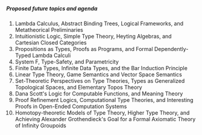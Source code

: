##### Proposed future topics and agenda

1. Lambda Calculus, Abstract Binding Trees, Logical Frameworks, and Metatheorical Preliminaries
2. Intuitionistic Logic, Simple Type Theory, Heyting Algebras, and Cartesian Closed Categories
3. Propositions as Types, Proofs as Programs, and Formal Dependently-Typed Lambda Calculi
4. System F, Type-Safety, and Parametricity
5. Finite Data Types, Infinite Data Types, and the Bar Induction Principle
6. Linear Type Theory, Game Semantics and Vector Space Semantics
7. Set-Theoretic Perspectives on Type Theories, Types as Generalized Topological Spaces, and Elementary Topos Theory
8. Dana Scott's Logic for Computable Functions, and Meaning Theory
9. Proof Refinement Logics, Computational Type Theories, and Interesting Proofs in Open-Ended Computation Systems
10. Homotopy-theoretic Models of Type Theory, Higher Type Theory, and Achieving Alexander Grothendieck's Goal for a Formal Axiomatic Theory of Infinity Groupoids


